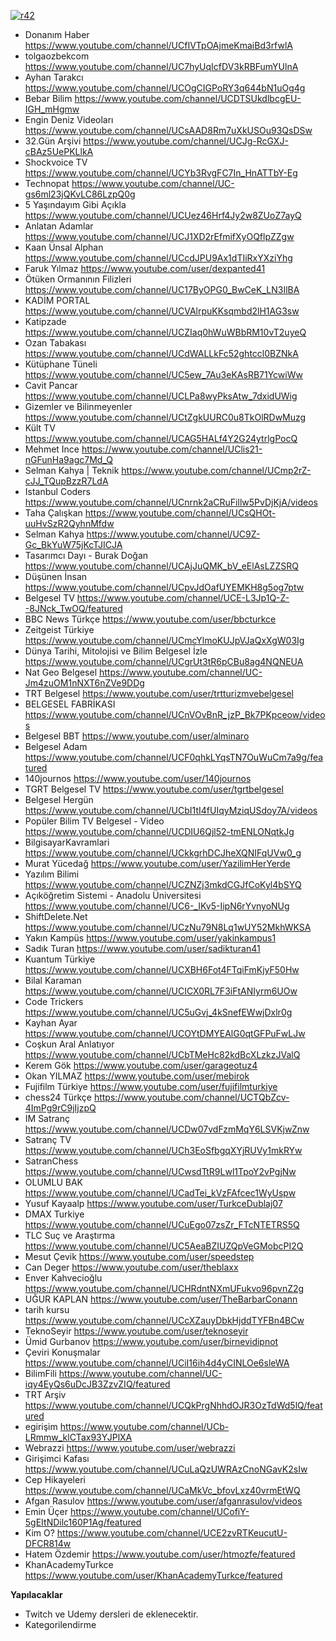 

<a href="https://ibb.co/Wc2jQNm"><img src="https://i.ibb.co/cNrVPK4/r42.png" alt="r42" border="0"></a>

- Donanım Haber 
https://www.youtube.com/channel/UCfIVTpOAjmeKmaiBd3rfwlA
- tolgaozbekcom
https://www.youtube.com/channel/UC7hyUqIcfDV3kRBFumYUlnA
- Ayhan Tarakcı 
https://www.youtube.com/channel/UCOgCIGPoRY3q644bN1uOg4g
- Bebar Bilim
https://www.youtube.com/channel/UCDTSUkdlbcgEU-IGH_mHgmw
- Engin Deniz Videoları 
https://www.youtube.com/channel/UCsAAD8Rm7uXkUSOu93QsDSw
- 32.Gün Arşivi 
https://www.youtube.com/channel/UCJg-RcGXJ-cBAz5UePKLlkA
- Shockvoice TV 
https://www.youtube.com/channel/UCYb3RvgFC7In_HnATTbY-Eg
- Technopat 
https://www.youtube.com/channel/UC-gs6ml23jQKvLC86LzpQ0g
- 5 Yaşındayım Gibi Açıkla
https://www.youtube.com/channel/UCUez46Hrf4Jy2w8ZUoZ7ayQ
- Anlatan Adamlar 
https://www.youtube.com/channel/UCJ1XD2rEfmifXyOQflpZZgw
- Kaan Ünsal Alphan 
https://www.youtube.com/channel/UCcdJPU9Ax1dTIiRxYXziYhg
- Faruk Yılmaz 
https://www.youtube.com/user/dexpanted41
- Ötüken Ormanının Filizleri
https://www.youtube.com/channel/UC17ByOPG0_BwCeK_LN3IlBA
- KADİM PORTAL
https://www.youtube.com/channel/UCVAlrpuKKsqmbd2lH1AG3sw
- Katipzade
https://www.youtube.com/channel/UCZIaq0hWuWBbRM10vT2uyeQ
- Ozan Tabakası
https://www.youtube.com/channel/UCdWALLkFc52ghtccl0BZNkA
- Kütüphane Tüneli
https://www.youtube.com/channel/UC5ew_7Au3eKAsRB71YcwiWw
- Cavit Pancar 
https://www.youtube.com/channel/UCLPa8wyPksAtw_7dxidUWig
- Gizemler ve Bilinmeyenler 
https://www.youtube.com/channel/UCtZgkUURC0u8TkOlRDwMuzg
- Kült TV 
https://www.youtube.com/channel/UCAG5HALf4Y2G24ytrlgPocQ
- Mehmet Ince
https://www.youtube.com/channel/UClis21-nGFunHa9agc7Md_Q
- Selman Kahya | Teknik
https://www.youtube.com/channel/UCmp2rZ-cJJ_TQupBzzR7LdA
- Istanbul Coders
https://www.youtube.com/channel/UCnrnk2aCRuFillw5PvDjKjA/videos
- Taha Çalışkan
https://www.youtube.com/channel/UCsQHOt-uuHvSzR2QyhnMfdw
- Selman Kahya 
https://www.youtube.com/channel/UC9Z-Gc_BkYuW75jKcTJICJA
- Tasarımcı Dayı - Burak Doğan
https://www.youtube.com/channel/UCAjJuQMK_bV_eElAsLZZSRQ
- Düşünen İnsan
https://www.youtube.com/channel/UCpvJdOafUYEMKH8g5og7ptw
- Belgesel TV
https://www.youtube.com/channel/UCE-L3Jp1Q-Z--8JNck_TwOQ/featured
- BBC News Türkçe
https://www.youtube.com/user/bbcturkce
- Zeitgeist Türkiye
https://www.youtube.com/channel/UCmcYlmoKUJpVJaQxXgW03Ig
- Dünya Tarihi, Mitolojisi ve Bilim Belgesel İzle
https://www.youtube.com/channel/UCgrUt3tR6pCBu8ag4NQNEUA
- Nat Geo Belgesel
https://www.youtube.com/channel/UC-Jm4zuOM1nNXT6nZVe9DDg
- TRT Belgesel 
https://www.youtube.com/user/trtturizmvebelgesel
- BELGESEL FABRİKASI
https://www.youtube.com/channel/UCnVOvBnR_jzP_Bk7PKpceow/videos
- Belgesel BBT
https://www.youtube.com/user/alminaro
- Belgesel Adam 
https://www.youtube.com/channel/UCF0qhkLYqsTN7OuWuCm7a9g/featured
- 140journos 
https://www.youtube.com/user/140journos
- TGRT Belgesel TV
https://www.youtube.com/user/tgrtbelgesel
- Belgesel Hergün
https://www.youtube.com/channel/UCbI1tI4fUIqyMziqUSdoy7A/videos
- Popüler Bilim TV Belgesel - Video
https://www.youtube.com/channel/UCDIU6Qjl52-tmENLONqtkJg
- BilgisayarKavramlari
https://www.youtube.com/channel/UCkkgrhDCJheXQNIFqUVw0_g
- Murat Yücedağ
https://www.youtube.com/user/YazilimHerYerde
- Yazılım Bilimi
https://www.youtube.com/channel/UCZNZj3mkdCGJfCoKyl4bSYQ
- Açıköğretim Sistemi - Anadolu Üniversitesi 
https://www.youtube.com/channel/UC6-_IKv5-IipN6rYvnyoNUg
- ShiftDelete.Net 
https://www.youtube.com/channel/UCzNu79N8Lq1wUY52MkhWKSA
- Yakın Kampüs
https://www.youtube.com/user/yakinkampus1
- Sadık Turan
https://www.youtube.com/user/sadikturan41
- Kuantum Türkiye
https://www.youtube.com/channel/UCXBH6Fot4FTqiFmKjyF50Hw
- Bilal Karaman
https://www.youtube.com/channel/UCICX0RL7F3iFtANIyrm6UOw
- Code Trickers
https://www.youtube.com/channel/UC5uGvj_4kSnefEWwjDxlr0g
- Kayhan Ayar
https://www.youtube.com/channel/UCOYtDMYEAlG0qtGFPuFwLJw
- Coşkun Aral Anlatıyor
https://www.youtube.com/channel/UCbTMeHc82kdBcXLzkzJValQ
- Kerem Gök 
https://www.youtube.com/user/garageotuz4
- Okan YILMAZ
https://www.youtube.com/user/mebirok
- Fujifilm Türkiye
https://www.youtube.com/user/fujifilmturkiye
- chess24 Türkçe
https://www.youtube.com/channel/UCTQbZcv-4ImPg9rC9jIjzpQ
- IM Satranç
https://www.youtube.com/channel/UCDw07vdFzmMqY6LSVKjwZnw
- Satranç TV
https://www.youtube.com/channel/UCh3EoSfbgqXYjRUVy1mkRYw
- SatranChess
https://www.youtube.com/channel/UCwsdTtR9Lwl1TpoY2vPgjNw
- OLUMLU BAK 
https://www.youtube.com/channel/UCadTei_kVzFAfcec1WyUspw
- Yusuf Kayaalp 
https://www.youtube.com/user/TurkceDublaj07
- DMAX Turkiye 
https://www.youtube.com/channel/UCuEgo07zsZr_FTcNTETRS5Q
- TLC Suç ve Araştırma
https://www.youtube.com/channel/UC5AeaBZIUZQpVeGMobcPI2Q
- Mesut Çevik
https://www.youtube.com/user/speedstep
- Can Deger
https://www.youtube.com/user/theblaxx
- Enver Kahvecioğlu
https://www.youtube.com/channel/UCHRdntNXmUFukvo96pvnZ2g
- UĞUR KAPLAN
https://www.youtube.com/user/TheBarbarConann
- tarih kursu
https://www.youtube.com/channel/UCcXZauyDbkHjddTYFBn4BCw
- TeknoSeyir 
https://www.youtube.com/user/teknoseyir
- Ümid Gurbanov
https://www.youtube.com/user/birnevidipnot
- Çeviri Konuşmalar
https://www.youtube.com/channel/UCiI16ih4d4yCINLOe6sleWA
- BilimFili
https://www.youtube.com/channel/UC-iqy4EyQs6uDcJB3ZzvZIQ/featured
- TRT Arşiv 
https://www.youtube.com/channel/UCQkPrgNhhdOJR3OzTdWd5lQ/featured
- egirişim
https://www.youtube.com/channel/UCb-LRmmw_klCTax93YJPlXA
- Webrazzi 
https://www.youtube.com/user/webrazzi
- Girişimci Kafası
https://www.youtube.com/channel/UCuLaQzUWRAzCnoNGavK2sIw
- Cep Hikayeleri 
https://www.youtube.com/channel/UCaMkVc_bfovLxz40vrmEtWQ
- Afgan Rasulov 
https://www.youtube.com/user/afganrasulov/videos
- Emin Üçer
https://www.youtube.com/channel/UCofiY-5gEItNDilc160P1Ag/featured
- Kim O?
https://www.youtube.com/channel/UCE2zvRTKeucutU-DFCR814w
- Hatem Özdemir
https://www.youtube.com/user/htmozfe/featured
- KhanAcademyTurkce 
https://www.youtube.com/user/KhanAcademyTurkce/featured

**Yapılacaklar**

- Twitch ve Udemy dersleri de eklenecektir.
- Kategorilendirme
